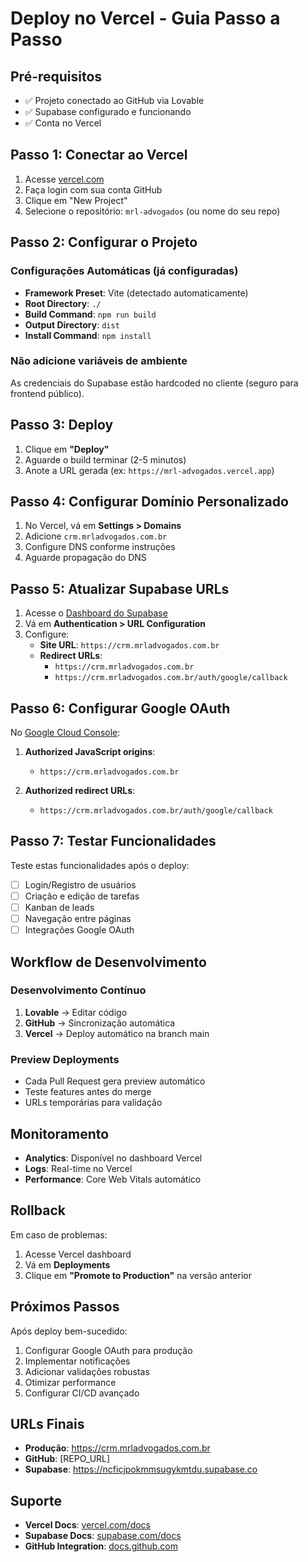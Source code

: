 
# Deploy no Vercel - Guia Passo a Passo

## Pré-requisitos
- ✅ Projeto conectado ao GitHub via Lovable
- ✅ Supabase configurado e funcionando
- ✅ Conta no Vercel

## Passo 1: Conectar ao Vercel

1. Acesse [vercel.com](https://vercel.com)
2. Faça login com sua conta GitHub
3. Clique em "New Project"
4. Selecione o repositório: `mrl-advogados` (ou nome do seu repo)

## Passo 2: Configurar o Projeto

### Configurações Automáticas (já configuradas)
- **Framework Preset**: Vite (detectado automaticamente)
- **Root Directory**: `./`
- **Build Command**: `npm run build`
- **Output Directory**: `dist`
- **Install Command**: `npm install`

### Não adicione variáveis de ambiente
As credenciais do Supabase estão hardcoded no cliente (seguro para frontend público).

## Passo 3: Deploy

1. Clique em **"Deploy"**
2. Aguarde o build terminar (2-5 minutos)
3. Anote a URL gerada (ex: `https://mrl-advogados.vercel.app`)

## Passo 4: Configurar Domínio Personalizado

1. No Vercel, vá em **Settings > Domains**
2. Adicione `crm.mrladvogados.com.br`
3. Configure DNS conforme instruções
4. Aguarde propagação do DNS

## Passo 5: Atualizar Supabase URLs

1. Acesse o [Dashboard do Supabase](https://supabase.com/dashboard/project/ncficjpokmmsugykmtdu)
2. Vá em **Authentication > URL Configuration**
3. Configure:
   - **Site URL**: `https://crm.mrladvogados.com.br`
   - **Redirect URLs**: 
     - `https://crm.mrladvogados.com.br`
     - `https://crm.mrladvogados.com.br/auth/google/callback`

## Passo 6: Configurar Google OAuth

No [Google Cloud Console](https://console.cloud.google.com/apis/credentials):

1. **Authorized JavaScript origins**:
   - `https://crm.mrladvogados.com.br`

2. **Authorized redirect URLs**:
   - `https://crm.mrladvogados.com.br/auth/google/callback`

## Passo 7: Testar Funcionalidades

Teste estas funcionalidades após o deploy:
- [ ] Login/Registro de usuários
- [ ] Criação e edição de tarefas
- [ ] Kanban de leads
- [ ] Navegação entre páginas
- [ ] Integrações Google OAuth

## Workflow de Desenvolvimento

### Desenvolvimento Contínuo
1. **Lovable** → Editar código
2. **GitHub** → Sincronização automática
3. **Vercel** → Deploy automático na branch main

### Preview Deployments
- Cada Pull Request gera preview automático
- Teste features antes do merge
- URLs temporárias para validação

## Monitoramento

- **Analytics**: Disponível no dashboard Vercel
- **Logs**: Real-time no Vercel
- **Performance**: Core Web Vitals automático

## Rollback

Em caso de problemas:
1. Acesse Vercel dashboard
2. Vá em **Deployments**
3. Clique em **"Promote to Production"** na versão anterior

## Próximos Passos

Após deploy bem-sucedido:
1. Configurar Google OAuth para produção
2. Implementar notificações
3. Adicionar validações robustas
4. Otimizar performance
5. Configurar CI/CD avançado

## URLs Finais

- **Produção**: https://crm.mrladvogados.com.br
- **GitHub**: [REPO_URL]
- **Supabase**: https://ncficjpokmmsugykmtdu.supabase.co

## Suporte

- **Vercel Docs**: [vercel.com/docs](https://vercel.com/docs)
- **Supabase Docs**: [supabase.com/docs](https://supabase.com/docs)
- **GitHub Integration**: [docs.github.com](https://docs.github.com)
